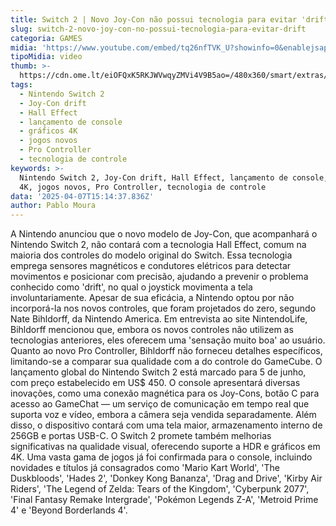 ```yaml
---
title: Switch 2 | Novo Joy-Con não possui tecnologia para evitar 'drift'
slug: switch-2-novo-joy-con-no-possui-tecnologia-para-evitar-drift
categoria: GAMES
midia: 'https://www.youtube.com/embed/tq26nfTVK_U?showinfo=0&enablejsapi=1'
tipoMidia: video
thumb: >-
  https://cdn.ome.lt/eiOFQxK5RKJWVwqyZMVi4V9B5ao=/480x360/smart/extras/conteudos/01_qecYMPb.jpg
tags:
  - Nintendo Switch 2
  - Joy-Con drift
  - Hall Effect
  - lançamento de console
  - gráficos 4K
  - jogos novos
  - Pro Controller
  - tecnologia de controle
keywords: >-
  Nintendo Switch 2, Joy-Con drift, Hall Effect, lançamento de console, gráficos
  4K, jogos novos, Pro Controller, tecnologia de controle
data: '2025-04-07T15:14:37.836Z'
author: Pablo Moura
---
```


A Nintendo anunciou que o novo modelo de Joy-Con, que acompanhará o Nintendo Switch 2, não contará com a tecnologia Hall Effect, comum na maioria dos controles do modelo original do Switch. Essa tecnologia emprega sensores magnéticos e condutores elétricos para detectar movimentos e posicionar com precisão, ajudando a prevenir o problema conhecido como 'drift', no qual o joystick movimenta a tela involuntariamente. Apesar de sua eficácia, a Nintendo optou por não incorporá-la nos novos controles, que foram projetados do zero, segundo Nate Bihldorff, da Nintendo America. Em entrevista ao site NintendoLife, Bihldorff mencionou que, embora os novos controles não utilizem as tecnologias anteriores, eles oferecem uma 'sensação muito boa' ao usuário. Quanto ao novo Pro Controller, Bihldorff não forneceu detalhes específicos, limitando-se a comparar sua qualidade com a do controle do GameCube. O lançamento global do Nintendo Switch 2 está marcado para 5 de junho, com preço estabelecido em US$ 450. O console apresentará diversas inovações, como uma conexão magnética para os Joy-Cons, botão C para acesso ao GameChat — um serviço de comunicação em tempo real que suporta voz e vídeo, embora a câmera seja vendida separadamente. Além disso, o dispositivo contará com uma tela maior, armazenamento interno de 256GB e portas USB-C. O Switch 2 promete também melhorias significativas na qualidade visual, oferecendo suporte a HDR e gráficos em 4K. Uma vasta gama de jogos já foi confirmada para o console, incluindo novidades e títulos já consagrados como 'Mario Kart World', 'The Duskbloods', 'Hades 2', 'Donkey Kong Bananza', 'Drag and Drive', 'Kirby Air Riders', 'The Legend of Zelda: Tears of the Kingdom', 'Cyberpunk 2077', 'Final Fantasy Remake Intergrade', 'Pokémon Legends Z-A', 'Metroid Prime 4' e 'Beyond Borderlands 4'.
